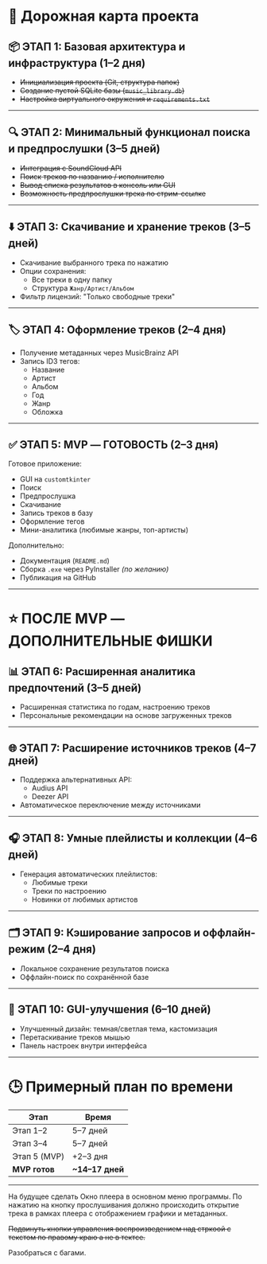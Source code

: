 # 🚧 Дорожная карта проекта

## 📦 ЭТАП 1: Базовая архитектура и инфраструктура (1–2 дня)

- ~~Инициализация проекта (Git, структура папок)~~
- ~~Создание пустой SQLite базы (`music_library.db`)~~
- ~~Настройка виртуального окружения и `requirements.txt`~~

---

## 🔍 ЭТАП 2: Минимальный функционал поиска и предпрослушки (3–5 дней)

- ~~Интеграция с SoundCloud API~~
- ~~Поиск треков по названию / исполнителю~~
- ~~Вывод списка результатов в консоль или GUI~~
- ~~Возможность предпрослушки трека по стрим-ссылке~~

---

## ⬇️ ЭТАП 3: Скачивание и хранение треков (3–5 дней)

- Скачивание выбранного трека по нажатию
- Опции сохранения:
  - Все треки в одну папку
  - Структура `Жанр/Артист/Альбом`
- Фильтр лицензий: "Только свободные треки"

---

## 🏷️ ЭТАП 4: Оформление треков (2–4 дня)

- Получение метаданных через MusicBrainz API
- Запись ID3 тегов:
  - Название
  - Артист
  - Альбом
  - Год
  - Жанр
  - Обложка

---

## ✅ ЭТАП 5: MVP — ГОТОВОСТЬ (2–3 дня)

Готовое приложение:

- GUI на `customtkinter`
- Поиск
- Предпрослушка
- Скачивание
- Запись треков в базу
- Оформление тегов
- Мини-аналитика (любимые жанры, топ-артисты)

Дополнительно:

- Документация (`README.md`)
- Сборка `.exe` через PyInstaller *(по желанию)*
- Публикация на GitHub

---

# ⭐ ПОСЛЕ MVP — ДОПОЛНИТЕЛЬНЫЕ ФИШКИ

## 📊 ЭТАП 6: Расширенная аналитика предпочтений (3–5 дней)

- Расширенная статистика по годам, настроению треков
- Персональные рекомендации на основе загруженных треков

---

## 🌐 ЭТАП 7: Расширение источников треков (4–7 дней)

- Поддержка альтернативных API:
  - Audius API
  - Deezer API
- Автоматическое переключение между источниками

---

## 🎧 ЭТАП 8: Умные плейлисты и коллекции (4–6 дней)

- Генерация автоматических плейлистов:
  - Любимые треки
  - Треки по настроению
  - Новинки от любимых артистов

---

## 🗂️ ЭТАП 9: Кэширование запросов и оффлайн-режим (2–4 дня)

- Локальное сохранение результатов поиска
- Оффлайн-поиск по сохранённой базе

---

## 🎨 ЭТАП 10: GUI-улучшения (6–10 дней)

- Улучшенный дизайн: темная/светлая тема, кастомизация
- Перетаскивание треков мышью
- Панель настроек внутри интерфейса

---

# 🕒 Примерный план по времени

| Этап         | Время           |
|--------------|-----------------|
| Этап 1–2     | 5–7 дней        |
| Этап 3–4     | 5–7 дней        |
| Этап 5 (MVP) | +2–3 дня        |
| **MVP готов**| **~14–17 дней** |

---

На будущее сделать Окно плеера в основном меню программы.
По нажатию на кнопку прослушивания должно происходить открытие трека в рамках плеера с отображением графики и метаданных.

~~Подвинуть кнопки управления воспроизведением над стркоой с текстом по правому краю а не в тектсе.~~

Разобраться с багами.
